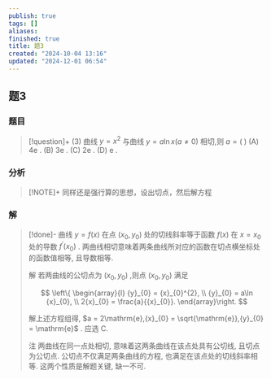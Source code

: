 ```yaml
---
publish: true
tags: []
aliases: 
finished: true
title: 题3
created: "2024-10-04 13:16"
updated: "2024-12-01 06:54"
---
```

## 题3
### 题目
> [!question]+
> (3) 曲线 $y = {x}^{2}$ 与曲线 $y = a\ln x\left( {a \neq  0}\right)$ 相切,则 $a = \left( \;\right)$
> (A) $4\mathrm{e}$ . (B) $3\mathrm{e}$ . (C) $2\mathrm{e}$ . (D) $\mathrm{e}$ .
### 分析
> [!NOTE]+
> 同样还是强行算的思想，设出切点，然后解方程
### 解
> [!done]-
> 曲线 $y = f\left( x\right)$ 在点 $\left( {{x}_{0},{y}_{0}}\right)$ 处的切线斜率等于函数 $f\left( x\right)$ 在 $x = {x}_{0}$ 处的导数 ${f}^{\prime }\left( {x}_{0}\right)$ . 两曲线相切意味着两条曲线所对应的函数在切点横坐标处的函数值相等, 且导数相等.
> 
> 解 若两曲线的公切点为 $\left( {{x}_{0},{y}_{0}}\right)$ ,则点 $\left( {{x}_{0},{y}_{0}}\right)$ 满足
> 
> $$
> \left\{  \begin{array}{l} {y}_{0} = {x}_{0}^{2}, \\  {y}_{0} = a\ln {x}_{0}, \\  2{x}_{0} = \frac{a}{{x}_{0}}. \end{array}\right.
> $$
> 
> 解上述方程组得, $a = 2\mathrm{e},{x}_{0} = \sqrt{\mathrm{e}},{y}_{0} = \mathrm{e}$ . 应选 C.
> 
> 注 两曲线在同一点处相切, 意味着这两条曲线在该点处具有公切线, 且切点为公切点. 公切点不仅满足两条曲线的方程, 也满足在该点处的切线斜率相等. 这两个性质是解题关键, 缺一不可.
